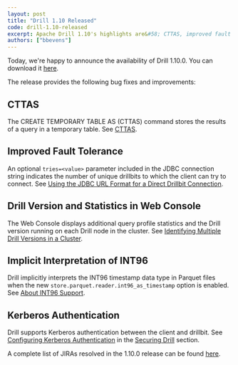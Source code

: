 ```yaml
---
layout: post
title: "Drill 1.10 Released"
code: drill-1.10-released
excerpt: Apache Drill 1.10's highlights are&#58; CTTAS, improved fault tolerance, Drill version and statistics in Web Console, implicit interpretation of INT96, and Kerberos authentication.
authors: ["bbevens"]
---
```


Today, we're happy to announce the availability of Drill 1.10.0. You can download it [here](https://drill.apache.org/download/).

The release provides the following bug fixes and improvements:

## CTTAS 
The CREATE TEMPORARY TABLE AS (CTTAS) command stores the results of a query in a temporary table. See [CTTAS]({{site.baseurl}}/docs/create-temporary-table-as-cttas/). 

## Improved Fault Tolerance  
An optional `tries=<value>` parameter included in the JDBC connection string indicates the number of unique drillbits to which the client can try to connect. See [Using the JDBC URL Format for a Direct Drillbit Connection]({{site.baseurl}}/docs/using-the-jdbc-driver/#using-the-jdbc-url-format-for-a-direct-drillbit-connection).    

## Drill Version and Statistics in Web Console
The Web Console displays additional query profile statistics and the Drill version running on each Drill node in the cluster. See [Identifying Multiple Drill Versions in a Cluster]({{site.baseurl}}/docs/identifying-multiple-drill-versions-in-a-cluster).  

## Implicit Interpretation of INT96 
Drill implicitly interprets the INT96 timestamp data type in Parquet files when the new `store.parquet.reader.int96_as_timestamp` option is enabled. See [About INT96 Support]({{site.baseurl}}/docs/parquet-format/#about-int96-support).

## Kerberos Authentication  
Drill supports Kerberos authentication between the client and drillbit. See [Configuring Kerberos Authentication]({{site.baseurl}}/docs/configuring-kerberos-authentication/) in the [Securing Drill]({{site.baseurl}}/docs/securing-drill/) section.

A complete list of JIRAs resolved in the 1.10.0 release can be found [here](https://issues.apache.org/jira/secure/ReleaseNote.jspa?version=12338769&styleName=Html&projectId=12313820&Create=Create&atl_token=A5KQ-2QAV-T4JA-FDED%7C264858c85b35c3b8ac66b0573aa7e88ffa802c9d%7Clin).


